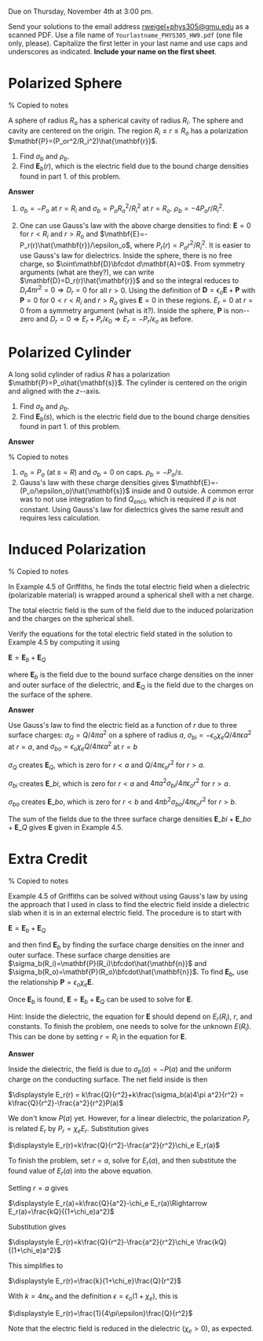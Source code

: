 Due on Thursday, November 4th at 3:00 pm.

Send your solutions to the email address rweigel+phys305@gmu.edu as a scanned PDF. Use a file name of `Yourlastname_PHYS305_HW9.pdf` (one file only, please). Capitalize the first letter in your last name and use caps and underscores as indicated. **Include your name on the first sheet**.

# Polarized Sphere

% Copied to notes

A sphere of radius $R_o$ has a spherical cavity of radius $R_i$. The sphere and cavity are centered on the origin. The region $R_i\le r\le R_o$ has a polarization $\mathbf{P}=(P_or^2/R_i^2)\hat{\mathbf{r}}$.

1. Find $\sigma_b$ and $\rho_b$.
2. Find $\mathbf{E}_b(r)$, which is the electric field due to the bound charge densities found in part 1. of this problem.

**Answer**

1. $\sigma_b=-P_o$ at $r=R_i$ and $\sigma_b=P_oR_o^2/R_i^2$ at $r=R_o$. $\rho_b=-4P_o r/R_i^2$.

2. One can use Gauss's law with the above charge densities to find: $\mathbf{E}=0$ for $r\lt R_i$ and $r\gt R_o$ and $\mathbf{E}=-P_r(r)\hat{\mathbf{r}}/\epsilon_o$, where $P_r(r) = P_o r^2/R_i^2$. It is easier to use Gauss's law for dielectrics. Inside the sphere, there is no free charge, so $\oint\mathbf{D}\bfcdot d\mathbf{A}=0$. From symmetry arguments (what are they?), we can write $\mathbf{D}=D_r(r)\hat{\mathbf{r}}$ and so the integral reduces to $D_r 4\pi r^2=0 \Rightarrow D_r=0$ for all $r\gt 0$.  Using the definition of $\mathbf{D}=\epsilon_o\mathbf{E}+\mathbf{P}$ with $\mathbf{P}=0$ for $0\lt r\lt R_i$ and $r\gt R_o$ gives $\mathbf{E}=0$ in these regions. $E_r=0$ at $r=0$ from a symmetry argument (what is it?). Inside the sphere, $\mathbf{P}$ is non--zero and $D_r=0 \Rightarrow E_r + P_r/\epsilon_0\Rightarrow E_r=-P_r/\epsilon_o$ as before.

# Polarized Cylinder

A long solid cylinder of radius $R$ has a polarization $\mathbf{P}=P_o\hat{\mathbf{s}}$. The cylinder is centered on the origin and aligned with the $z$--axis.

1. Find $\sigma_b$ and $\rho_b$.
2. Find $\mathbf{E}_b(s)$, which is the electric field due to the bound charge densities found in part 1. of this problem.

**Answer**

% Copied to notes

1. $\sigma_b=P_o$ (at $s=R$) and $\sigma_b=0$ on caps. $\rho_b=-P_o/s$.
2. Gauss's law with these charge densities gives $\mathbf{E}=-(P_o/\epsilon_o)\hat{\mathbf{s}}$ inside and $0$ outside. A common error was to not use integration to find $Q_{encl}$, which is required if $\rho$ is not constant. Using Gauss's law for dielectrics gives the same result and requires less calculation.

# Induced Polarization

% Copied to notes

In Example 4.5 of Griffiths, he finds the total electric field when a dielectric (polarizable material) is wrapped around a spherical shell with a net charge. 

The total electric field is the sum of the field due to the induced polarization and the charges on the spherical shell.

Verify the equations for the total electric field stated in the solution to Example 4.5 by computing it using

$\mathbf{E}=\mathbf{E}_b + \mathbf{E}_Q$

where $\mathbf{E}_b$ is the field due to the bound surface charge densities on the inner and outer surface of the dielectric, and $\mathbf{E}_Q$ is the field due to the charges on the surface of the sphere.

**Answer**

Use Gauss's law to find the electric field as a function of $r$ due to three surface charges: $\sigma_Q = Q/4\pi a^2$ on a sphere of radius $a$, $\sigma_{bi}=-\epsilon_o\chi_eQ/4\pi\epsilon a^2$ at $r=a$, and $\sigma_{bo}=\epsilon_o\chi_eQ/4\pi\epsilon a^2$ at $r=b$

$\sigma_Q$ creates $\mathbf{E}_Q$, which is zero for $r\lt a$ and $Q/4\pi\epsilon_o r^2$ for $r\gt a$.

$\sigma_{bi}$ creates $\mathbf{E}\_{bi}$, which is zero for $r\lt a$ and $4\pi a^2\sigma_{bi}/4\pi\epsilon_o r^2$ for $r\gt a$.

$\sigma_{bo}$ creates $\mathbf{E}\_{bo}$, which is zero for $r\lt b$ and $4\pi b^2\sigma_{bo}/4\pi\epsilon_o r^2$ for $r\gt b$.

The sum of the fields due to the three surface charge densities $\mathbf{E}\_{bi} + \mathbf{E}\_{bo} + \mathbf{E}\_Q$ gives $\mathbf{E}$ given in Example 4.5.

# Extra Credit

% Copied to notes

Example 4.5 of Griffiths can be solved without using Gauss's law by using the approach that I used in class to find the electric field inside a dielectric slab when it is in an external electric field. The procedure is to start with

$\mathbf{E}=\mathbf{E}_b + \mathbf{E}_Q$

and then find $\mathbf{E}_b$ by finding the surface charge densities on the inner and outer surface. These surface charge densities are $\sigma_b(R_i)=\mathbf{P}(R_i)\bfcdot\hat{\mathbf{n}}$ and $\sigma_b(R_o)=\mathbf{P}(R_o)\bfcdot\hat{\mathbf{n}}$. To find $\mathbf{E}_b$, use the relationship $\mathbf{P}=\epsilon_o\chi_e\mathbf{E}$.

Once $\mathbf{E}_b$ is found, $\mathbf{E}=\mathbf{E}_b + \mathbf{E}_Q$ can be used to solve for $\mathbf{E}$.

Hint: Inside the dielectric, the equation for $\mathbf{E}$ should depend on $E_r(R_i)$, $r$, and constants. To finish the problem, one needs to solve for the unknown $E(R_i)$. This can be done by setting $r=R_i$ in the equation for $\mathbf{E}$.

**Answer**

Inside the dielectric, the field is due to $\sigma_b(a)=-P(a)$ and the uniform charge on the conducting surface. The net field inside is then

$\displaystyle E_r(r) = k\frac{Q}{r^2}+k\frac{\sigma_b(a)4\pi a^2}{r^2} = k\frac{Q}{r^2}-\frac{a^2}{r^2}P(a)$

We don't know $P(a)$ yet. However, for a linear dielectric, the polarization $P_r$ is related $E_r$ by $P_r=\chi_eE_r$. Substitution gives

$\displaystyle E_r(r)=k\frac{Q}{r^2}-\frac{a^2}{r^2}\chi_e E_r(a)$

To finish the problem, set $r=a$, solve for $E_r(a)$, and then substitute the found value of $E_r(a)$ into the above equation.

Setting $r=a$ gives

$\displaystyle E_r(a)=k\frac{Q}{a^2}-\chi_e E_r(a)\Rightarrow E_r(a)=\frac{kQ}{(1+\chi_e)a^2}$

Substitution gives

$\displaystyle E_r(r)=k\frac{Q}{r^2}-\frac{a^2}{r^2}\chi_e \frac{kQ}{(1+\chi_e)a^2}$

This simplifies to

$\displaystyle E_r(r)=\frac{k}{1+\chi_e}\frac{Q}{r^2}$

With $k=4\pi\epsilon_o$ and the definition $\epsilon=\epsilon_o(1+\chi_e)$, this is

$\displaystyle E_r(r)=\frac{1}{4\pi\epsilon}\frac{Q}{r^2}$

Note that the electric field is reduced in the dielectric ($\chi_e\gt 0$), as expected.